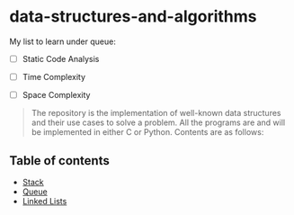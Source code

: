 # data-structures-and-algorithms

My list to learn under queue:

- [ ] Static Code Analysis
- [ ] Time Complexity
- [ ] Space Complexity



> The repository is the implementation of well-known data structures and their use cases to solve a problem. 
> All the programs are and will be implemented in either C or Python. Contents are as follows:

## Table of contents

- [Stack](https://github.com/PradeepKumar1994/data-structures-and-algorithms/blob/main/stack/stack.c)
- [Queue](https://github.com/PradeepKumar1994/data-structures-and-algorithms/blob/main/queue/queue.c)
- [Linked Lists](https://github.com/PradeepKumar1994/data-structures-and-algorithms/blob/main/linked-list/linked-list.c)
